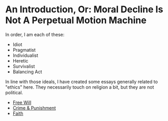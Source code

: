 # An Introduction, Or: Moral Decline Is Not A Perpetual Motion Machine

In order, I am each of these:

- Idiot
- Pragmatist
- Individualist
- Heretic
- Survivalist
- Balancing Act

In line with those ideals, I have created some essays generally related to "ethics" here. They necessarily touch on religion a bit, but they are not political.

- [Free Will](./FreeWill.md)
- [Crime & Punishment](./FreeWill-II-Crime.txt)
- [Faith](./Faith.md)